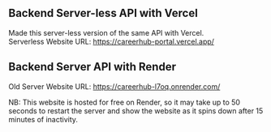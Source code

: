 ## Backend Server-less API with Vercel

Made this server-less version of the same API with Vercel.  
Serverless Website URL: https://careerhub-portal.vercel.app/

## Backend Server API with Render

Old Server Website URL: https://careerhub-l7oq.onrender.com/

NB: This website is hosted for free on Render, so it may take up to 50 seconds to restart the server and show the website as it spins down after 15 minutes of inactivity.
